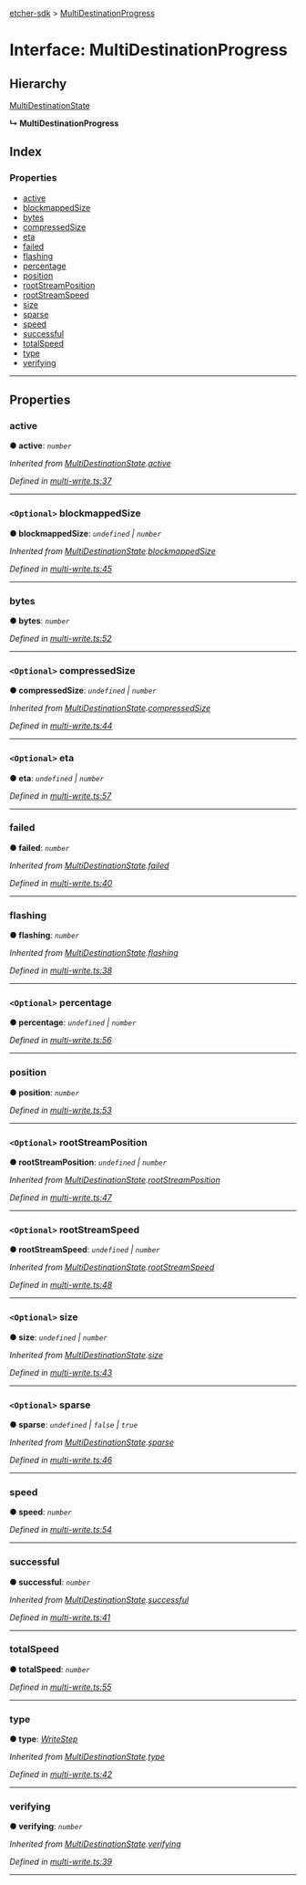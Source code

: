 [etcher-sdk](../README.md) > [MultiDestinationProgress](../interfaces/multidestinationprogress.md)

# Interface: MultiDestinationProgress

## Hierarchy

 [MultiDestinationState](multidestinationstate.md)

**↳ MultiDestinationProgress**

## Index

### Properties

* [active](multidestinationprogress.md#active)
* [blockmappedSize](multidestinationprogress.md#blockmappedsize)
* [bytes](multidestinationprogress.md#bytes)
* [compressedSize](multidestinationprogress.md#compressedsize)
* [eta](multidestinationprogress.md#eta)
* [failed](multidestinationprogress.md#failed)
* [flashing](multidestinationprogress.md#flashing)
* [percentage](multidestinationprogress.md#percentage)
* [position](multidestinationprogress.md#position)
* [rootStreamPosition](multidestinationprogress.md#rootstreamposition)
* [rootStreamSpeed](multidestinationprogress.md#rootstreamspeed)
* [size](multidestinationprogress.md#size)
* [sparse](multidestinationprogress.md#sparse)
* [speed](multidestinationprogress.md#speed)
* [successful](multidestinationprogress.md#successful)
* [totalSpeed](multidestinationprogress.md#totalspeed)
* [type](multidestinationprogress.md#type)
* [verifying](multidestinationprogress.md#verifying)

---

## Properties

<a id="active"></a>

###  active

**● active**: *`number`*

*Inherited from [MultiDestinationState](multidestinationstate.md).[active](multidestinationstate.md#active)*

*Defined in [multi-write.ts:37](https://github.com/balena-io-modules/etcher-sdk/blob/1daa03e/lib/multi-write.ts#L37)*

___
<a id="blockmappedsize"></a>

### `<Optional>` blockmappedSize

**● blockmappedSize**: *`undefined` \| `number`*

*Inherited from [MultiDestinationState](multidestinationstate.md).[blockmappedSize](multidestinationstate.md#blockmappedsize)*

*Defined in [multi-write.ts:45](https://github.com/balena-io-modules/etcher-sdk/blob/1daa03e/lib/multi-write.ts#L45)*

___
<a id="bytes"></a>

###  bytes

**● bytes**: *`number`*

*Defined in [multi-write.ts:52](https://github.com/balena-io-modules/etcher-sdk/blob/1daa03e/lib/multi-write.ts#L52)*

___
<a id="compressedsize"></a>

### `<Optional>` compressedSize

**● compressedSize**: *`undefined` \| `number`*

*Inherited from [MultiDestinationState](multidestinationstate.md).[compressedSize](multidestinationstate.md#compressedsize)*

*Defined in [multi-write.ts:44](https://github.com/balena-io-modules/etcher-sdk/blob/1daa03e/lib/multi-write.ts#L44)*

___
<a id="eta"></a>

### `<Optional>` eta

**● eta**: *`undefined` \| `number`*

*Defined in [multi-write.ts:57](https://github.com/balena-io-modules/etcher-sdk/blob/1daa03e/lib/multi-write.ts#L57)*

___
<a id="failed"></a>

###  failed

**● failed**: *`number`*

*Inherited from [MultiDestinationState](multidestinationstate.md).[failed](multidestinationstate.md#failed)*

*Defined in [multi-write.ts:40](https://github.com/balena-io-modules/etcher-sdk/blob/1daa03e/lib/multi-write.ts#L40)*

___
<a id="flashing"></a>

###  flashing

**● flashing**: *`number`*

*Inherited from [MultiDestinationState](multidestinationstate.md).[flashing](multidestinationstate.md#flashing)*

*Defined in [multi-write.ts:38](https://github.com/balena-io-modules/etcher-sdk/blob/1daa03e/lib/multi-write.ts#L38)*

___
<a id="percentage"></a>

### `<Optional>` percentage

**● percentage**: *`undefined` \| `number`*

*Defined in [multi-write.ts:56](https://github.com/balena-io-modules/etcher-sdk/blob/1daa03e/lib/multi-write.ts#L56)*

___
<a id="position"></a>

###  position

**● position**: *`number`*

*Defined in [multi-write.ts:53](https://github.com/balena-io-modules/etcher-sdk/blob/1daa03e/lib/multi-write.ts#L53)*

___
<a id="rootstreamposition"></a>

### `<Optional>` rootStreamPosition

**● rootStreamPosition**: *`undefined` \| `number`*

*Inherited from [MultiDestinationState](multidestinationstate.md).[rootStreamPosition](multidestinationstate.md#rootstreamposition)*

*Defined in [multi-write.ts:47](https://github.com/balena-io-modules/etcher-sdk/blob/1daa03e/lib/multi-write.ts#L47)*

___
<a id="rootstreamspeed"></a>

### `<Optional>` rootStreamSpeed

**● rootStreamSpeed**: *`undefined` \| `number`*

*Inherited from [MultiDestinationState](multidestinationstate.md).[rootStreamSpeed](multidestinationstate.md#rootstreamspeed)*

*Defined in [multi-write.ts:48](https://github.com/balena-io-modules/etcher-sdk/blob/1daa03e/lib/multi-write.ts#L48)*

___
<a id="size"></a>

### `<Optional>` size

**● size**: *`undefined` \| `number`*

*Inherited from [MultiDestinationState](multidestinationstate.md).[size](multidestinationstate.md#size)*

*Defined in [multi-write.ts:43](https://github.com/balena-io-modules/etcher-sdk/blob/1daa03e/lib/multi-write.ts#L43)*

___
<a id="sparse"></a>

### `<Optional>` sparse

**● sparse**: *`undefined` \| `false` \| `true`*

*Inherited from [MultiDestinationState](multidestinationstate.md).[sparse](multidestinationstate.md#sparse)*

*Defined in [multi-write.ts:46](https://github.com/balena-io-modules/etcher-sdk/blob/1daa03e/lib/multi-write.ts#L46)*

___
<a id="speed"></a>

###  speed

**● speed**: *`number`*

*Defined in [multi-write.ts:54](https://github.com/balena-io-modules/etcher-sdk/blob/1daa03e/lib/multi-write.ts#L54)*

___
<a id="successful"></a>

###  successful

**● successful**: *`number`*

*Inherited from [MultiDestinationState](multidestinationstate.md).[successful](multidestinationstate.md#successful)*

*Defined in [multi-write.ts:41](https://github.com/balena-io-modules/etcher-sdk/blob/1daa03e/lib/multi-write.ts#L41)*

___
<a id="totalspeed"></a>

###  totalSpeed

**● totalSpeed**: *`number`*

*Defined in [multi-write.ts:55](https://github.com/balena-io-modules/etcher-sdk/blob/1daa03e/lib/multi-write.ts#L55)*

___
<a id="type"></a>

###  type

**● type**: *[WriteStep](../#writestep)*

*Inherited from [MultiDestinationState](multidestinationstate.md).[type](multidestinationstate.md#type)*

*Defined in [multi-write.ts:42](https://github.com/balena-io-modules/etcher-sdk/blob/1daa03e/lib/multi-write.ts#L42)*

___
<a id="verifying"></a>

###  verifying

**● verifying**: *`number`*

*Inherited from [MultiDestinationState](multidestinationstate.md).[verifying](multidestinationstate.md#verifying)*

*Defined in [multi-write.ts:39](https://github.com/balena-io-modules/etcher-sdk/blob/1daa03e/lib/multi-write.ts#L39)*

___

